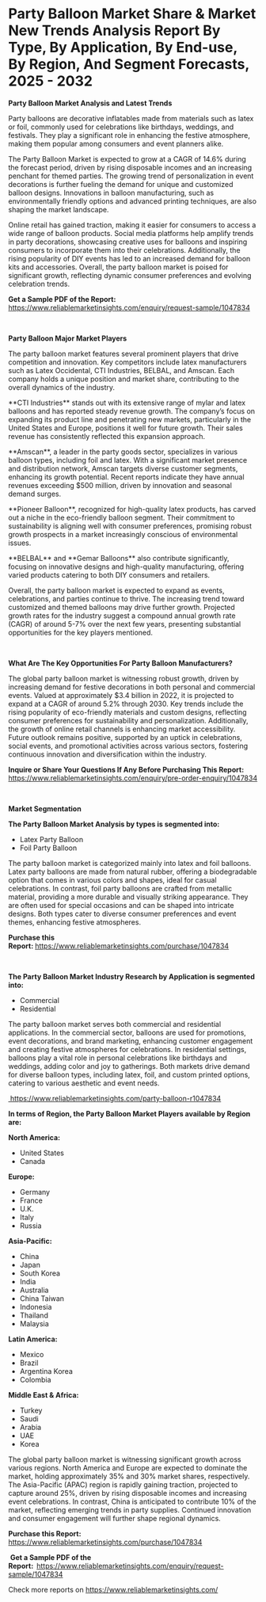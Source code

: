 <p><h1>Party Balloon Market Share & Market New Trends Analysis Report By Type, By Application, By End-use, By Region, And Segment Forecasts, 2025 - 2032</h1></p><p><strong>Party Balloon Market Analysis and Latest Trends</strong></p>
<p><p>Party balloons are decorative inflatables made from materials such as latex or foil, commonly used for celebrations like birthdays, weddings, and festivals. They play a significant role in enhancing the festive atmosphere, making them popular among consumers and event planners alike.</p><p>The Party Balloon Market is expected to grow at a CAGR of 14.6% during the forecast period, driven by rising disposable incomes and an increasing penchant for themed parties. The growing trend of personalization in event decorations is further fueling the demand for unique and customized balloon designs. Innovations in balloon manufacturing, such as environmentally friendly options and advanced printing techniques, are also shaping the market landscape.</p><p>Online retail has gained traction, making it easier for consumers to access a wide range of balloon products. Social media platforms help amplify trends in party decorations, showcasing creative uses for balloons and inspiring consumers to incorporate them into their celebrations. Additionally, the rising popularity of DIY events has led to an increased demand for balloon kits and accessories. Overall, the party balloon market is poised for significant growth, reflecting dynamic consumer preferences and evolving celebration trends.</p></p>
<p><strong>Get a Sample PDF of the Report:&nbsp;</strong> <a href="https://www.reliablemarketinsights.com/enquiry/request-sample/1047834?utm_campaign=2630&utm_medium=2&utm_source=Github&utm_content=ia&utm_term=05042025&utm_id=party-balloon">https://www.reliablemarketinsights.com/enquiry/request-sample/1047834</a></p>
<p>&nbsp;</p>
<p><strong>Party Balloon Major Market Players</strong></p>
<p><p>The party balloon market features several prominent players that drive competition and innovation. Key competitors include latex manufacturers such as Latex Occidental, CTI Industries, BELBAL, and Amscan. Each company holds a unique position and market share, contributing to the overall dynamics of the industry.</p><p>**CTI Industries** stands out with its extensive range of mylar and latex balloons and has reported steady revenue growth. The company’s focus on expanding its product line and penetrating new markets, particularly in the United States and Europe, positions it well for future growth. Their sales revenue has consistently reflected this expansion approach.</p><p>**Amscan**, a leader in the party goods sector, specializes in various balloon types, including foil and latex. With a significant market presence and distribution network, Amscan targets diverse customer segments, enhancing its growth potential. Recent reports indicate they have annual revenues exceeding $500 million, driven by innovation and seasonal demand surges.</p><p>**Pioneer Balloon**, recognized for high-quality latex products, has carved out a niche in the eco-friendly balloon segment. Their commitment to sustainability is aligning well with consumer preferences, promising robust growth prospects in a market increasingly conscious of environmental issues.</p><p>**BELBAL** and **Gemar Balloons** also contribute significantly, focusing on innovative designs and high-quality manufacturing, offering varied products catering to both DIY consumers and retailers. </p><p>Overall, the party balloon market is expected to expand as events, celebrations, and parties continue to thrive. The increasing trend toward customized and themed balloons may drive further growth. Projected growth rates for the industry suggest a compound annual growth rate (CAGR) of around 5-7% over the next few years, presenting substantial opportunities for the key players mentioned.</p></p>
<p>&nbsp;</p>
<p><strong>What Are The Key Opportunities For Party Balloon Manufacturers?</strong></p>
<p><p>The global party balloon market is witnessing robust growth, driven by increasing demand for festive decorations in both personal and commercial events. Valued at approximately $3.4 billion in 2022, it is projected to expand at a CAGR of around 5.2% through 2030. Key trends include the rising popularity of eco-friendly materials and custom designs, reflecting consumer preferences for sustainability and personalization. Additionally, the growth of online retail channels is enhancing market accessibility. Future outlook remains positive, supported by an uptick in celebrations, social events, and promotional activities across various sectors, fostering continuous innovation and diversification within the industry.</p></p>
<p><strong>Inquire or Share Your Questions If Any Before Purchasing This Report:</strong> <a href="https://www.reliablemarketinsights.com/enquiry/pre-order-enquiry/1047834?utm_campaign=2630&utm_medium=2&utm_source=Github&utm_content=ia&utm_term=05042025&utm_id=party-balloon">https://www.reliablemarketinsights.com/enquiry/pre-order-enquiry/1047834</a></p>
<p>&nbsp;</p>
<p><strong>Market Segmentation</strong></p>
<p><strong>The Party Balloon Market Analysis by types is segmented into:</strong></p>
<p><ul><li>Latex Party Balloon</li><li>Foil Party Balloon</li></ul></p>
<p><p>The party balloon market is categorized mainly into latex and foil balloons. Latex party balloons are made from natural rubber, offering a biodegradable option that comes in various colors and shapes, ideal for casual celebrations. In contrast, foil party balloons are crafted from metallic material, providing a more durable and visually striking appearance. They are often used for special occasions and can be shaped into intricate designs. Both types cater to diverse consumer preferences and event themes, enhancing festive atmospheres.</p></p>
<p><strong>Purchase this Report:&nbsp;</strong><a href="https://www.reliablemarketinsights.com/purchase/1047834?utm_campaign=2630&utm_medium=2&utm_source=Github&utm_content=ia&utm_term=05042025&utm_id=party-balloon">https://www.reliablemarketinsights.com/purchase/1047834</a></p>
<p>&nbsp;</p>
<p><strong>The Party Balloon Market Industry Research by Application is segmented into:</strong></p>
<p><ul><li>Commercial</li><li>Residential</li></ul></p>
<p><p>The party balloon market serves both commercial and residential applications. In the commercial sector, balloons are used for promotions, event decorations, and brand marketing, enhancing customer engagement and creating festive atmospheres for celebrations. In residential settings, balloons play a vital role in personal celebrations like birthdays and weddings, adding color and joy to gatherings. Both markets drive demand for diverse balloon types, including latex, foil, and custom printed options, catering to various aesthetic and event needs.</p></p>
<p><a href="https://www.reliablemarketinsights.com/party-balloon-r1047834?utm_campaign=2630&utm_medium=2&utm_source=Github&utm_content=ia&utm_term=05042025&utm_id=party-balloon">&nbsp;https://www.reliablemarketinsights.com/party-balloon-r1047834</a></p>
<p><strong>In terms of Region, the Party Balloon Market Players available by Region are:</strong></p>
<p>
    <p> <strong> North America: </strong>
        <ul>
            <li>United States</li>
            <li>Canada</li>
        </ul>
        </p> 
    <p> <strong> Europe: </strong>
        <ul>
            <li>Germany</li>
            <li>France</li>
            <li>U.K.</li>
            <li>Italy</li>
            <li>Russia</li>
        </ul>
        </p> 
    <p> <strong> Asia-Pacific: </strong>
        <ul>
            <li>China</li>
            <li>Japan</li>
            <li>South Korea</li>
            <li>India</li>
            <li>Australia</li>
            <li>China Taiwan</li>
            <li>Indonesia</li>
            <li>Thailand</li>
            <li>Malaysia</li>
        </ul>
        </p> 
    <p> <strong> Latin America: </strong>
        <ul>
            <li>Mexico</li>
            <li>Brazil</li>
            <li>Argentina Korea</li>
            <li>Colombia</li>
        </ul>
        </p> 
    <p> <strong> Middle East & Africa: </strong>
        <ul>
            <li>Turkey</li>
            <li>Saudi</li>
            <li>Arabia</li>
            <li>UAE</li>
            <li>Korea</li>
        </ul>
    </p>
    </p>
<p><p>The global party balloon market is witnessing significant growth across various regions. North America and Europe are expected to dominate the market, holding approximately 35% and 30% market shares, respectively. The Asia-Pacific (APAC) region is rapidly gaining traction, projected to capture around 25%, driven by rising disposable incomes and increasing event celebrations. In contrast, China is anticipated to contribute 10% of the market, reflecting emerging trends in party supplies. Continued innovation and consumer engagement will further shape regional dynamics.</p></p>
<p><strong>Purchase this Report: </strong><a href="https://www.reliablemarketinsights.com/purchase/1047834?utm_campaign=2630&utm_medium=2&utm_source=Github&utm_content=ia&utm_term=05042025&utm_id=party-balloon">https://www.reliablemarketinsights.com/purchase/1047834</a></p>
<p>&nbsp;<strong>Get a Sample PDF of the Report:&nbsp;&nbsp;</strong><a href="https://www.reliablemarketinsights.com/enquiry/request-sample/1047834?utm_campaign=2630&utm_medium=2&utm_source=Github&utm_content=ia&utm_term=05042025&utm_id=party-balloon">https://www.reliablemarketinsights.com/enquiry/request-sample/1047834</a></p>
<p><strong></strong></p>
<p>Check more reports on <a href="https://www.reliablemarketinsights.com/?utm_campaign=2630&utm_medium=2&utm_source=Github&utm_content=ia&utm_term=05042025&utm_id=party-balloon">https://www.reliablemarketinsights.com/</a></p>